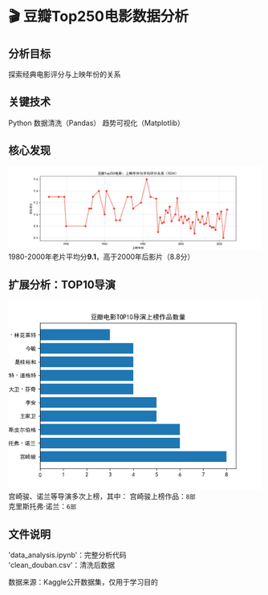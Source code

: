 # 🎬 豆瓣Top250电影数据分析
## 分析目标
探索经典电影评分与上映年份的关系

## 关键技术
Python 数据清洗（Pandas）
趋势可视化（Matplotlib）

## 核心发现
![评分年度趋势图](year_rating_trend.png)
1980-2000年老片平均分**9.1**，高于2000年后影片（8.8分）
## 扩展分析：TOP10导演
![导演作品统计](top10_director.png)
宫崎骏、诺兰等导演多次上榜，其中：
宫崎骏上榜作品：`8部`  
克里斯托弗·诺兰：`6部`

## 文件说明
'data_analysis.ipynb'：完整分析代码  
'clean_douban.csv'：清洗后数据

数据来源：Kaggle公开数据集，仅用于学习目的
